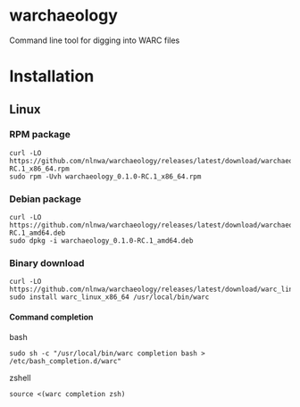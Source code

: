 # warchaeology
Command line tool for digging into WARC files

# Installation
## Linux
### RPM package
```
curl -LO https://github.com/nlnwa/warchaeology/releases/latest/download/warchaeology_0.1.0-RC.1_x86_64.rpm
sudo rpm -Uvh warchaeology_0.1.0-RC.1_x86_64.rpm
```

### Debian package
```
curl -LO https://github.com/nlnwa/warchaeology/releases/latest/download/warchaeology_0.1.0-RC.1_amd64.deb
sudo dpkg -i warchaeology_0.1.0-RC.1_amd64.deb
```

### Binary download
```
curl -LO https://github.com/nlnwa/warchaeology/releases/latest/download/warc_linux_x86_64
sudo install warc_linux_x86_64 /usr/local/bin/warc
```

#### Command completion
bash
```
sudo sh -c "/usr/local/bin/warc completion bash > /etc/bash_completion.d/warc"
```

zshell
```
source <(warc completion zsh)
```
